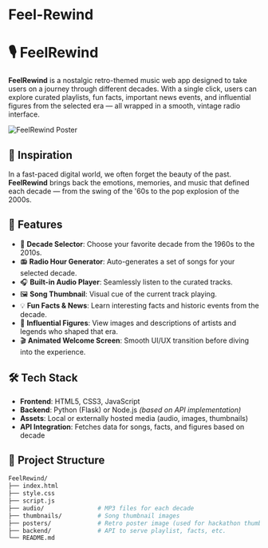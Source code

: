 # Feel-Rewind

# 🎙️ FeelRewind

**FeelRewind** is a nostalgic retro-themed music web app designed to take users on a journey through different decades. With a single click, users can explore curated playlists, fun facts, important news events, and influential figures from the selected era — all wrapped in a smooth, vintage radio interface.

![FeelRewind Poster](./A_retro-styled,_graphic_design_poster_for_a_projec.png)

## 🧠 Inspiration

In a fast-paced digital world, we often forget the beauty of the past. **FeelRewind** brings back the emotions, memories, and music that defined each decade — from the swing of the '60s to the pop explosion of the 2000s.

## 🚀 Features

- 🎵 **Decade Selector**: Choose your favorite decade from the 1960s to the 2010s.
- 📻 **Radio Hour Generator**: Auto-generates a set of songs for your selected decade.
- 🎧 **Built-in Audio Player**: Seamlessly listen to the curated tracks.
- 🖼️ **Song Thumbnail**: Visual cue of the current track playing.
- 💡 **Fun Facts & News**: Learn interesting facts and historic events from the decade.
- 🌟 **Influential Figures**: View images and descriptions of artists and legends who shaped that era.
- 🎬 **Animated Welcome Screen**: Smooth UI/UX transition before diving into the experience.

## 🛠️ Tech Stack

- **Frontend**: HTML5, CSS3, JavaScript
- **Backend**: Python (Flask) or Node.js *(based on API implementation)*
- **Assets**: Local or externally hosted media (audio, images, thumbnails)
- **API Integration**: Fetches data for songs, facts, and figures based on decade

## 📂 Project Structure

```bash
FeelRewind/
├── index.html
├── style.css
├── script.js
├── audio/               # MP3 files for each decade
├── thumbnails/          # Song thumbnail images
├── posters/             # Retro poster image (used for hackathon thumbnail)
├── backend/             # API to serve playlist, facts, etc.
└── README.md

